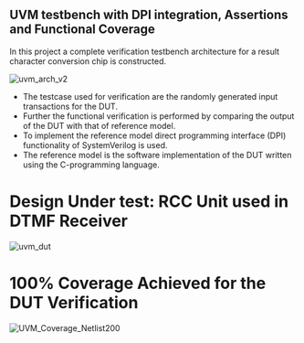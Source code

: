 ## UVM testbench with DPI integration, Assertions and Functional Coverage

In this project a complete verification testbench architecture for a result character conversion chip is constructed.


![uvm_arch_v2](https://user-images.githubusercontent.com/13079690/69000332-b9e58000-089b-11ea-8f1e-323dc407b2ca.png)

- The testcase used for verification are the randomly generated input transactions for the DUT.
- Further the functional verification is performed by comparing the output of the DUT with that of reference model.
- To implement the reference model direct programming interface (DPI) functionality of SystemVerilog is used.
- The reference model is the software implementation of the DUT written using the C-programming language. 

# Design Under test: RCC Unit used in DTMF Receiver

![uvm_dut](https://user-images.githubusercontent.com/13079690/69000445-bd7a0680-089d-11ea-8793-ee925c54bf82.png)

# 100% Coverage Achieved for the DUT Verification

![UVM_Coverage_Netlist200](https://user-images.githubusercontent.com/13079690/69000386-d8984680-089c-11ea-9df2-3c81cf5377c3.png)
